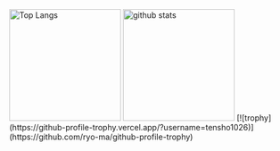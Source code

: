 <img alt="Top Langs" height="200px" src="https://github-readme-stats.vercel.app/api/top-langs/?username=tensho1026&https://github.com/anuraghazra/github-readme-stats" />
<img alt="github stats" height="200px" src="https://github-readme-stats.vercel.app/api?username=tensho1026&show_icons=true&theme=transparent" />
[![trophy](https://github-profile-trophy.vercel.app/?username=tensho1026)](https://github.com/ryo-ma/github-profile-trophy)







